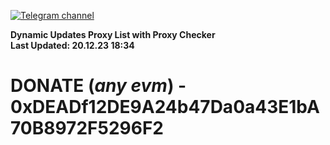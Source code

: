 [![Telegram channel](https://img.shields.io/endpoint?url=https://runkit.io/damiankrawczyk/telegram-badge/branches/master?url=https://t.me/n4z4v0d)](https://t.me/n4z4v0d) 

**Dynamic Updates Proxy List with Proxy Checker**  
**Last Updated: 20.12.23 18:34**

# DONATE (_any evm_) - 0xDEADf12DE9A24b47Da0a43E1bA70B8972F5296F2

